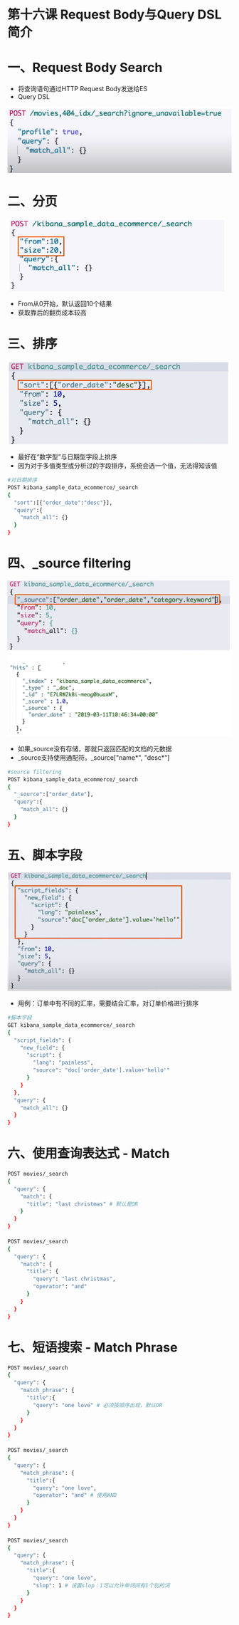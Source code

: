 # 第十六课 Request Body与Query DSL简介

# 一、Request Body Search

- 将查询语句通过HTTP Request Body发送给ES
- Query DSL

![request_body_dsl_1](./imgs/request_body_dsl_1.png)

# 二、分页

![page_rotate_1](./imgs/page_rotate_1.png)

- From从0开始，默认返回10个结果
- 获取靠后的翻页成本较高

# 三、排序

![sort_1](./imgs/sort_1.png)

- 最好在“数字型”与日期型字段上排序
- 因为对于多值类型或分析过的字段排序，系统会选一个值，无法得知该值

```sh
#对日期排序
POST kibana_sample_data_ecommerce/_search
{
  "sort":[{"order_date":"desc"}],
  "query":{
    "match_all": {}
  }
}
```

# 四、_source filtering

![source_filtering_1](./imgs/source_filtering_1.png)

- 如果_source没有存储，那就只返回匹配的文档的元数据
- _source支持使用通配符。_source["name*", "desc*"]

```sh
#source filtering
POST kibana_sample_data_ecommerce/_search
{
  "_source":["order_date"],
  "query":{
    "match_all": {}
  }
}
```

# 五、脚本字段

![script_field_1](./imgs/script_field_1.png)

- 用例：订单中有不同的汇率，需要结合汇率，对订单价格进行排序

```sh
#脚本字段
GET kibana_sample_data_ecommerce/_search
{
  "script_fields": {
    "new_field": {
      "script": {
        "lang": "painless",
        "source": "doc['order_date'].value+'hello'"
      }
    }
  },
  "query": {
    "match_all": {}
  }
}
```

# 六、使用查询表达式 - Match

```sh
POST movies/_search
{
  "query": {
    "match": {
      "title": "last christmas" # 默认是OR
    }
  }
}

POST movies/_search
{
  "query": {
    "match": {
      "title": {
        "query": "last christmas",
        "operator": "and"
      }
    }
  }
}
```

# 七、短语搜索 - Match Phrase

```sh
POST movies/_search
{
  "query": {
    "match_phrase": {
      "title":{
        "query": "one love" # 必须按顺序出现，默认OR
      }
    }
  }
}

POST movies/_search
{
  "query": {
    "match_phrase": {
      "title":{
        "query": "one love",
        "operator": "and" # 使用AND
      }
    }
  }
}

POST movies/_search
{
  "query": {
    "match_phrase": {
      "title":{
        "query": "one love",
        "slop": 1 # 设置slop：1可以允许单词间有1个别的词
      }
    }
  }
}
```